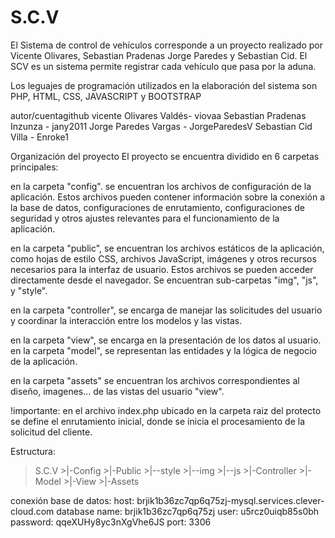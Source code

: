 # S.C.V
El Sistema de control de vehículos corresponde a un proyecto realizado por Vicente Olivares, Sebastian Pradenas
Jorge Paredes y Sebastian Cid. El SCV es un sistema permite registrar cada vehículo que pasa por la aduna. 

Los leguajes de programación utilizados en la elaboración del sistema son PHP, HTML, CSS, JAVASCRIPT y BOOTSTRAP

autor/cuentagithub
vicente Olivares Valdés- viovaa
Sebastian Pradenas Inzunza - jany2011
Jorge Paredes Vargas - JorgeParedesV
Sebastian Cid Villa - Enroke1

Organización del proyecto
El proyecto se encuentra dividido en 6 carpetas principales:

en la carpeta "config". se encuentran los archivos de configuración de la aplicación. Estos archivos pueden contener información sobre la conexión a la base de datos, configuraciones de enrutamiento, configuraciones de seguridad y otros ajustes relevantes para el funcionamiento de la aplicación.

en la carpeta "public", se encuentran los archivos estáticos de la aplicación, como hojas de estilo CSS, archivos JavaScript, imágenes y otros recursos necesarios para la interfaz de usuario. Estos archivos se pueden acceder directamente desde el navegador. Se encuentran sub-carpetas "img", "js", y "style".

en la carpeta "controller", se encarga de manejar las solicitudes del usuario y coordinar la interacción entre los modelos y las vistas.

en la carpeta "view", se encarga en la presentación de los datos al usuario. 
en la carpeta "model", se representan las entidades y la lógica de negocio de la aplicación.

en la carpeta "assets" se encuentran los archivos correspondientes al diseño, imagenes... de las vistas del usuario "view".


!importante: en el archivo index.php ubicado en la carpeta raiz del protecto se define el enrutamiento inicial, donde se inicia el procesamiento de la solicitud del cliente.


Estructura:
>S.C.V
    >|-Config
    >|-Public
        >|--style
        >|--img
        >|--js
    >|-Controller
    >|-Model
    >|-View
    >|-Assets
 

 conexión base de datos:
 host: brjik1b36zc7qp6q75zj-mysql.services.clever-cloud.com
 database name: brjik1b36zc7qp6q75zj
 user: u5rcz0uiqb85s0bh
 password: qqeXUHy8yc3nXgVhe6JS
 port: 3306